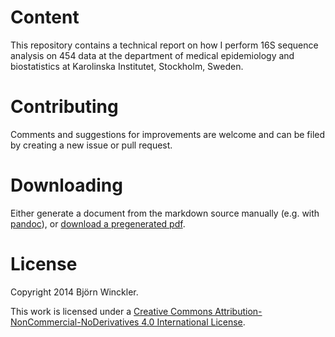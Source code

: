 # Content

This repository contains a technical report on how I perform 16S sequence
analysis on 454 data at the department of medical epidemiology and
biostatistics at Karolinska Institutet, Stockholm, Sweden.

# Contributing

Comments and suggestions for improvements are welcome and can be filed by
creating a new issue or pull request.

# Downloading

Either generate a document from the markdown source manually (e.g. with
[pandoc](http://johnmacfarlane.net/pandoc/)), or
[download a pregenerated pdf](https://github.com/b4winckler/art-sff/releases).

# License

Copyright 2014 Björn Winckler.

This work is licensed under a
[Creative Commons Attribution-NonCommercial-NoDerivatives 4.0 International License](http://creativecommons.org/licenses/by-nc-nd/4.0/).
